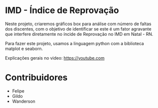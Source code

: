 # IMD - Índice de Reprovação
Neste projeto, criaremos gráficos box para análise com número de faltas dos discentes, com o objetivo de identificar se este é um fator agravante que interfere diretamente no íncide de Reprovação no IMD em Natal - RN.

Para fazer este projeto, usamos a linguagem python com a biblioteca matplot e seaborn.

Explicações gerais no video: https://youtube.com

# Contribuidores
* Felipe
* Gildo
* Wanderson

